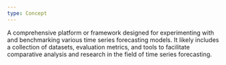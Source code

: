 ```yaml
---
type: Concept
---
```


A comprehensive platform or framework designed for experimenting with and benchmarking various time series forecasting models. It likely includes a collection of datasets, evaluation metrics, and tools to facilitate comparative analysis and research in the field of time series forecasting.